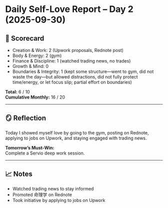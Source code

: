 # Daily Self-Love Report – Day 2 (2025-09-30)

## 🎯 Scorecard
- Creation & Work: 2 (Upwork proposals, Rednote post)
- Body & Energy: 2 (gym)
- Finance & Discipline: 1 (watched trading news, no trades)
- Growth & Mind: 0
- Boundaries & Integrity: 1 (kept some structure—went to gym, did not waste the day—but allowed distractions, did not fully protect time/energy, or let focus slip; partial effort on boundaries)

**Total:** 6 / 10  
**Cumulative Monthly:** 16 / 20

---

## 🪞 Reflection
Today I showed myself love by going to the gym, posting on Rednote, applying to jobs on Upwork, and staying engaged with trading news.

**Tomorrow’s Must-Win:**  
Complete a Servio deep work session.

---

## 📈 Notes
- Watched trading news to stay informed
- Promoted 命理学 on Rednote
- Took initiative by applying to jobs on Upwork
